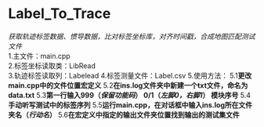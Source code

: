 # **Label_To_Trace**  
*获取轨迹标签数据、惯导数据，比对标签坐标库，对齐时间戳，合成地图匹配测试文件*  
1.主文件：main.cpp  
2.标签坐标读取类：LibRead  
3.轨迹标签读取列：Labelead
4.标签测量文件：Label.csv
5.使用方法：
5.1**更改main.cpp中的文件位置宏定义**
5.2**在ins.log文件夹中新建一个txt文件，命名为data.txt**
5.3**第一行输入999（*保留功能码*） 0/1（*左脚0，右脚1*） 模块序号**
5.4**手动听写测试中的标签序列**
5.5**运行main.cpp，在对话框中输入ins.log所在文件夹名（*行动名*）**
5.6**在宏定义中指定的输出文件夹位置找到输出的测试集文件**
